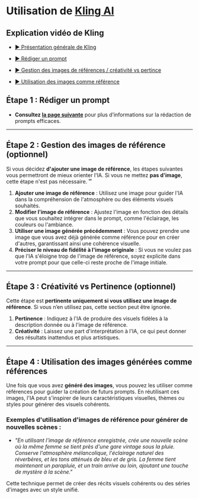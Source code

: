 <style>.md-footer{display:none;}</style>
# Utilisation de [Kling AI](https://klingai.com/)

## Explication vidéo de Kling

* [▶️ Présentation générale de Kling](https://uqam-my.sharepoint.com/:v:/g/personal/lavoie-pilote_francoise_uqam_ca/EV5Ic0c8k6VHhlbi7GwxzYkBWkdsxvcztGvHLh0RQxymSQ?nav=eyJyZWZlcnJhbEluZm8iOnsicmVmZXJyYWxBcHAiOiJPbmVEcml2ZUZvckJ1c2luZXNzIiwicmVmZXJyYWxBcHBQbGF0Zm9ybSI6IldlYiIsInJlZmVycmFsTW9kZSI6InZpZXciLCJyZWZlcnJhbFZpZXciOiJNeUZpbGVzTGlua0NvcHkifX0&e=gogPiv)  <br>    
* [▶️ Rédiger un prompt](https://uqam-my.sharepoint.com/:v:/g/personal/lavoie-pilote_francoise_uqam_ca/EUvnBbs6zzRBlNVJxRSGRmoBYe7v159c2Kbz--Rstez_0w?nav=eyJyZWZlcnJhbEluZm8iOnsicmVmZXJyYWxBcHAiOiJPbmVEcml2ZUZvckJ1c2luZXNzIiwicmVmZXJyYWxBcHBQbGF0Zm9ybSI6IldlYiIsInJlZmVycmFsTW9kZSI6InZpZXciLCJyZWZlcnJhbFZpZXciOiJNeUZpbGVzTGlua0NvcHkifX0&e=bfZuUo)  <br>    
* [▶️ Gestion des images de références / créativité vs pertince](https://uqam-my.sharepoint.com/:v:/g/personal/lavoie-pilote_francoise_uqam_ca/EcsgD28ZWIdHntlxFD9BsckBrkWSKmkGkRO5UcWUqUhnbg?nav=eyJyZWZlcnJhbEluZm8iOnsicmVmZXJyYWxBcHAiOiJPbmVEcml2ZUZvckJ1c2luZXNzIiwicmVmZXJyYWxBcHBQbGF0Zm9ybSI6IldlYiIsInJlZmVycmFsTW9kZSI6InZpZXciLCJyZWZlcnJhbFZpZXciOiJNeUZpbGVzTGlua0NvcHkifX0&e=dj39Wq)  <br>    

* [▶️ Utilisation des images comme référence](https://uqam-my.sharepoint.com/:v:/g/personal/lavoie-pilote_francoise_uqam_ca/EV402VaTN_tHnpaBpyW_zggBoXW8oguQ-EKFi0d54eEIUA?nav=eyJyZWZlcnJhbEluZm8iOnsicmVmZXJyYWxBcHAiOiJPbmVEcml2ZUZvckJ1c2luZXNzIiwicmVmZXJyYWxBcHBQbGF0Zm9ybSI6IldlYiIsInJlZmVycmFsTW9kZSI6InZpZXciLCJyZWZlcnJhbFZpZXciOiJNeUZpbGVzTGlua0NvcHkifX0&e=g93qgE)  <br>    

## Étape 1 : Rédiger un prompt
- **Consultez [la page suivante](prompt.md)** pour plus d’informations sur la rédaction de prompts efficaces.
---

## Étape 2 : Gestion des images de référence (optionnel)

Si vous décidez **d'ajouter une image de référence**, les étapes suivantes vous permettront de mieux orienter l'IA. Si vous ne mettez **pas d'image**, cette étape n'est pas nécessaire.
˚˚
1. **Ajouter une image de référence** : Utilisez une image pour guider l'IA dans la compréhension de l'atmosphère ou des éléments visuels souhaités.
2. **Modifier l'image de référence** : Ajustez l'image en fonction des détails que vous souhaitez intégrer dans le prompt, comme l'éclairage, les couleurs ou l'ambiance.
3. **Utiliser une image générée précédemment** : Vous pouvez prendre une image que vous avez déjà générée comme référence pour en créer d'autres, garantissant ainsi une cohérence visuelle.
4. **Préciser le niveau de fidélité à l'image originale** : Si vous ne voulez pas que l'IA s'éloigne trop de l'image de référence, soyez explicite dans votre prompt pour que celle-ci reste proche de l'image initiale.


---

## Étape 3 : Créativité vs Pertinence (optionnel)

Cette étape est **pertinente uniquement si vous utilisez une image de référence**. Si vous n’en utilisez pas, cette section peut être ignorée.

1. **Pertinence** : Indiquez à l'IA de produire des visuels fidèles à la description donnée ou à l'image de référence.
2. **Créativité** : Laissez une part d'interprétation à l'IA, ce qui peut donner des résultats inattendus et plus artistiques.



---

## Étape 4 : Utilisation des images générées comme références

Une fois que vous avez **généré des images**, vous pouvez les utiliser comme références pour guider la création de futurs prompts. En réutilisant ces images, l'IA peut s'inspirer de leurs caractéristiques visuelles, thèmes ou styles pour générer des visuels cohérents.



### Exemples d'utilisation d'images de référence pour générer de nouvelles scènes :

- *"En utilisant l'image de référence enregistrée, crée une nouvelle scène où la même femme se tient près d'une gare vintage sous la pluie. Conserve l'atmosphère mélancolique, l'éclairage naturel des réverbères, et les tons atténués de bleu et de gris. La femme tient maintenant un parapluie, et un train arrive au loin, ajoutant une touche de mystère à la scène."*

Cette technique permet de créer des récits visuels cohérents ou des séries d'images avec un style unifié.



